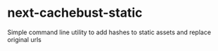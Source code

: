 # next-cachebust-static
Simple command line utility to add hashes to static assets and replace original urls
